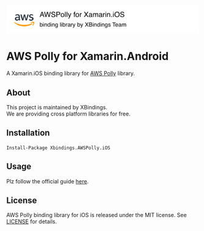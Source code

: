 <img src="./art/repo_header.png" alt="AWS Polly for Xamarin.iOS" width="728" />

# AWS Polly for Xamarin.Android
A Xamarin.iOS binding library for [AWS Polly](https://github.com/aws/aws-sdk-ios/tree/master/AWSPolly) library.

## About
This project is maintained by XBindings.<br>
We are providing cross platform libraries for free.

## Installation

```
Install-Package Xbindings.AWSPolly.iOS
```

## Usage

Plz follow the official guide [here](https://github.com/aws/aws-sdk-ios/tree/master/AWSPolly).

## License

AWS Polly binding library for iOS is released under the MIT license.
See [LICENSE](./LICENSE) for details.